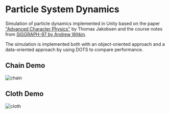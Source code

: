 # Particle System Dynamics

Simulation of particle dynamics implemented in Unity based on the paper ["Advanced Character Physics"](https://www.cs.cmu.edu/afs/cs/academic/class/15462-s13/www/lec_slides/Jakobsen.pdf) by Thomas Jakobsen and the course notes from [SIGGRAPH-97 by Andrew Witkin](https://www.cs.cmu.edu/~baraff/sigcourse/notesf.pdf).

The simulation is implemented both with an object-oriented approach and a data-oriented approach by using DOTS to compare performance.

## Chain Demo

![chain](chain.gif)

## Cloth Demo

![cloth](cloth.gif)
